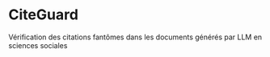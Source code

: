 # CiteGuard
Vérification des citations fantômes dans les documents générés par LLM en sciences sociales

